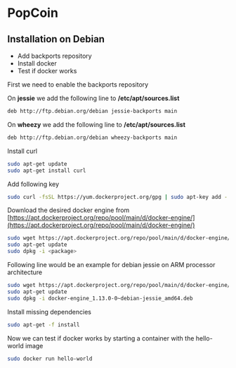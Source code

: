 PopCoin
=========
Installation on Debian
-------
  - Add backports repository
  - Install docker
  - Test if docker works

First we need to enable the backports repository

On **jessie** we add the following line to **/etc/apt/sources.list**
```sh
deb http://ftp.debian.org/debian jessie-backports main
```
On **wheezy** we add the following line to **/etc/apt/sources.list**
```sh
deb http://ftp.debian.org/debian wheezy-backports main
```

Install curl
```sh
sudo apt-get update
sudo apt-get install curl
```
Add following key
```sh
sudo curl -fsSL https://yum.dockerproject.org/gpg | sudo apt-key add -
```
Download the desired docker engine from [https://apt.dockerproject.org/repo/pool/main/d/docker-engine/](https://apt.dockerproject.org/repo/pool/main/d/docker-engine/)
```sh
sudo wget https://apt.dockerproject.org/repo/pool/main/d/docker-engine/<package>
sudo apt-get update
sudo dpkg -i <package>
```
Following line would be an example for debian jessie on ARM processor architecture
```sh
sudo wget https://apt.dockerproject.org/repo/pool/main/d/docker-engine/docker-engine_1.13.0-0~debian-jessie_amd64.deb  
sudo apt-get update
sudo dpkg -i docker-engine_1.13.0-0~debian-jessie_amd64.deb 
```
Install missing dependencies
```sh
sudo apt-get -f install
```
Now we can test if docker works by starting a container with the hello-world image
```sh
sudo docker run hello-world
```